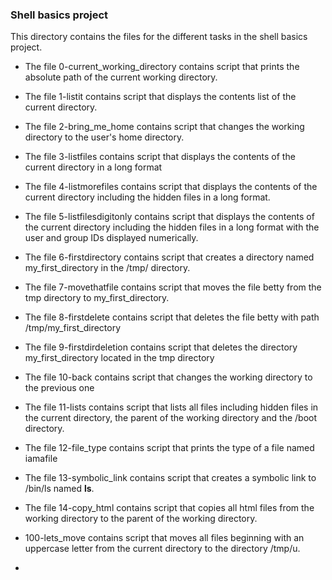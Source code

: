 ### Shell basics project
This directory contains the files for the different tasks in the shell basics project.
 
 
- The file 0-current_working_directory contains script that prints the absolute path of the current working directory.

- The file 1-listit contains script that displays the contents list of the current directory.

- The file 2-bring_me_home contains script that changes the working directory to the user's home directory.

- The file 3-listfiles contains script that displays the contents of the current directory in a long format

- The file 4-listmorefiles contains script that displays the contents of the current directory including the hidden files in a long format.

- The file 5-listfilesdigitonly contains script that displays the contents of the current directory including the hidden files in a long format with the user and group IDs displayed numerically.

- The file 6-firstdirectory contains script that creates a directory named my_first_directory in the /tmp/ directory.

- The file 7-movethatfile contains script that moves the file betty from the tmp directory to my_first_directory.

- The file 8-firstdelete contains script that deletes the file betty with path /tmp/my_first_directory

- The file 9-firstdirdeletion contains script that deletes the directory my_first_directory located in the tmp directory

- The file 10-back contains script that changes the working directory to the previous one

- The file 11-lists contains script that lists all files including hidden files in the current directory, the parent of the working directory and the /boot directory.

- The file 12-file_type contains script that prints the type of a file named iamafile

- The file 13-symbolic_link contains script that creates a symbolic link to /bin/ls named __ls__.       

- The file 14-copy_html contains script that copies all html files from the working directory to the parent of the working directory.

- 100-lets_move contains script that moves all files beginning with an uppercase letter from the current directory to the directory /tmp/u.

- 
